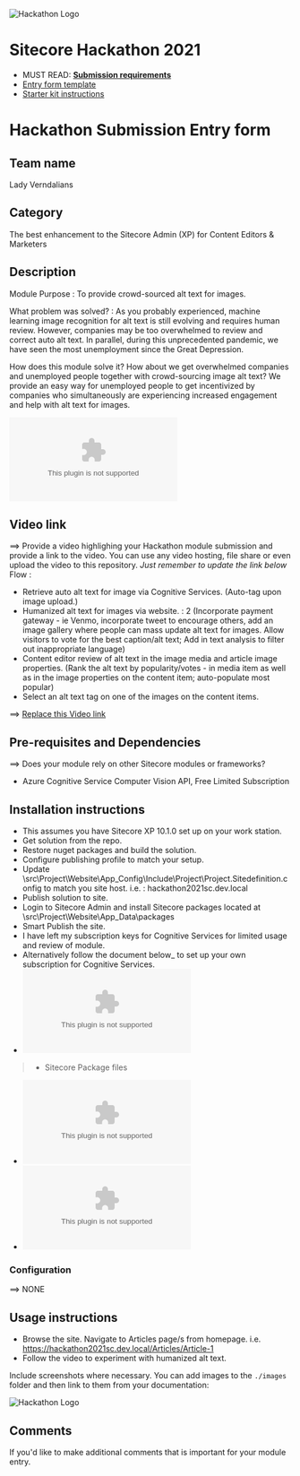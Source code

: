 ![Hackathon Logo](docs/images/hackathon.png?raw=true "Hackathon Logo")
# Sitecore Hackathon 2021

- MUST READ: **[Submission requirements](SUBMISSION_REQUIREMENTS.md)**
- [Entry form template](ENTRYFORM.md)
- [Starter kit instructions](STARTERKIT_INSTRUCTIONS.md)
  

# Hackathon Submission Entry form

## Team name
Lady Verndalians

## Category
The best enhancement to the Sitecore Admin (XP) for Content Editors & Marketers

## Description
Module Purpose : To provide crowd-sourced alt text for images.

What problem was solved? : As you probably experienced, machine learning image recognition for alt text is still evolving and requires human review. However, companies may be too overwhelmed to review and correct auto alt text.
In parallel, during this unprecedented pandemic, we have seen the most unemployment since the Great Depression.

How does this module solve it?
How about we get overwhelmed companies and unemployed people together with crowd-sourcing image alt text?
We provide an easy way for unemployed people to get incentivized by companies who simultaneously are experiencing increased engagement and help with alt text for images.

![Lady Verndalian Overview](docs/LadyVerndalianOverview.pptx?raw=true)

## Video link
⟹ Provide a video highlighing your Hackathon module submission and provide a link to the video. You can use any video hosting, file share or even upload the video to this repository. _Just remember to update the link below_
Flow :
- Retrieve auto alt text for image via Cognitive Services. (Auto-tag upon image upload.)
- Humanized alt text for images via website. : 2 (Incorporate payment gateway - ie Venmo, incorporate tweet to encourage others, add an image gallery where people can mass update alt text for images. Allow visitors to vote for the best caption/alt text; Add in text analysis to filter out inappropriate language)
- Content editor review of alt text in the image media and article image properties. (Rank the alt text by popularity/votes - in media item as well as in the image properties on the content item; auto-populate most popular)
- Select an alt text tag on one of the images on the content items.

⟹ [Replace this Video link](#video-link)


## Pre-requisites and Dependencies

⟹ Does your module rely on other Sitecore modules or frameworks?

- Azure Cognitive Service Computer Vision API, Free Limited Subscription


## Installation instructions

- This assumes you have Sitecore XP 10.1.0 set up on your work station.
- Get solution from the repo.
- Restore nuget packages and build the solution.
- Configure publishing profile to match your setup.
- Update \src\Project\Website\App_Config\Include\Project\Project.Sitedefinition.config to match you site host. i.e. : hackathon2021sc.dev.local
- Publish solution to site.
- Login to Sitecore Admin and install Sitecore packages located at \src\Project\Website\App_Data\packages
- Smart Publish the site.
- I have left my subscription keys for Cognitive Services for limited usage and review of module.
- Alternatively follow the document below_ to set up your own subscription for Cognitive Services.
- ![Cognitive Service Setup](docs/Sign-up-for-an-Azure-Account-And-Set-Up-Cognitive-Service.docx?raw=true)


> - Sitecore Package files
  - ![Sitecore Content Package -1](docs/2021-Lady-Verndalians-Content_Package-1.0.zip?raw=true)
  - ![Sitecore Content Package -2](docs/2021-Lady-Verndalians-HomePage_Package-1.0.zip?raw=true)


### Configuration
⟹ NONE


## Usage instructions
- Browse the site. Navigate to Articles page/s from homepage. i.e. https://hackathon2021sc.dev.local/Articles/Article-1
- Follow the video to experiment with humanized alt text.


Include screenshots where necessary. You can add images to the `./images` folder and then link to them from your documentation:

![Hackathon Logo](docs/images/hackathon.png?raw=true "Hackathon Logo")

## Comments
If you'd like to make additional comments that is important for your module entry.

